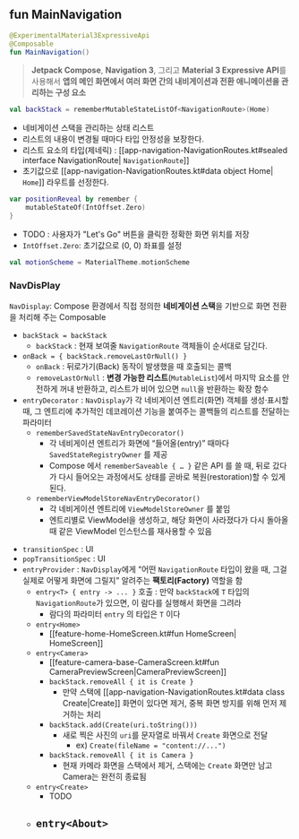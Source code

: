 
## fun MainNavigation

```kotlin
@ExperimentalMaterial3ExpressiveApi  
@Composable  
fun MainNavigation()
```

> **Jetpack Compose**, **Navigation 3**, 그리고 **Material 3 Expressive API**를 사용해서 **앱의 메인 화면에서 여러 화면 간의 내비게이션과 전환 애니메이션을 관리하는 구성 요소**

```kotlin
val backStack = rememberMutableStateListOf<NavigationRoute>(Home)
```
* 네비게이션 스택을 관리하는 상태 리스트
* 리스트의 내용이 변경될 때마다 타입 안정성을 보장한다.
* 리스트 요소의 타입(제네릭) : [[app-navigation-NavigationRoutes.kt#sealed interface NavigationRoute| `NavigationRoute`]]
* 초기값으로 [[app-navigation-NavigationRoutes.kt#data object Home| `Home`]] 라우트를 선정한다.

```kotlin
var positionReveal by remember {  
    mutableStateOf(IntOffset.Zero)  
}
```
- TODO : 사용자가 "Let's Go" 버튼을 클릭한 정확한 화면 위치를 저장
- `IntOffset.Zero`: 초기값으로 (0, 0) 좌표를 설정

```kotlin
val motionScheme = MaterialTheme.motionScheme
```

### NavDisPlay



`NavDisplay`: Compose 환경에서 직접 정의한 **네비게이션 스택**을 기반으로 화면 전환을 처리해 주는 Composable
* `backStack = backStack`
	* `backStack` : 현재 보여줄 `NavigationRoute` 객체들이 순서대로 담긴다.
* `onBack = { backStack.removeLastOrNull() }`
	* `onBack` : 뒤로가기(Back) 동작이 발생했을 때 호출되는 콜백
	* `removeLastOrNull` : **변경 가능한 리스트**(`MutableList`)에서 마지막 요소를 안전하게 꺼내 반환하고, 리스트가 비어 있으면 `null`을 반환하는 확장 함수
* `entryDecorator` : `NavDisplay`가 각 네비게이션 엔트리(화면) 객체를 생성·표시할 때, 그 엔트리에 추가적인 데코레이션 기능을 붙여주는 콜백들의 리스트를 전달하는 파라미터
	* `rememberSavedStateNavEntryDecorator()`
		* 각 네비게이션 엔트리가 화면에 “들어올(entry)” 때마다 `SavedStateRegistryOwner` 를 제공
		- Compose 에서 `rememberSaveable { … }` 같은 API 를 쓸 때, 뒤로 갔다가 다시 들어오는 과정에서도 상태를 곧바로 복원(restoration)할 수 있게 된다.
	- `rememberViewModelStoreNavEntryDecorator()`
		- 각 네비게이션 엔트리에 `ViewModelStoreOwner` 를 붙임
		- 엔트리별로 ViewModel을 생성하고, 해당 화면이 사라졌다가 다시 돌아올 때 같은 ViewModel 인스턴스를 재사용할 수 있음
- `transitionSpec` : UI
- `popTransitionSpec` : UI
- `entryProvider` : `NavDisplay`에게 “어떤 `NavigationRoute` 타입이 왔을 때, 그걸 실제로 어떻게 화면에 그릴지” 알려주는 **팩토리(Factory)** 역할을 함
	- `entry<T> { entry -> ... }` 호출 : 만약 `backStack`에 `T` 타입의 `NavigationRoute`가 있으면, 이 람다를 실행해서 화면을 그려라
		- 람다의 파라미터 `entry` 의 타입은 `T` 이다
	- `entry<Home>`
		- [[feature-home-HomeScreen.kt#fun HomeScreen| HomeScreen]]
	- `entry<Camera>`
		- [[feature-camera-base-CameraScreen.kt#fun CameraPreviewScreen|CameraPreviewScreen]]
		- `backStack.removeAll { it is Create }`
			- 만약 스택에 [[app-navigation-NavigationRoutes.kt#data class Create|Create]] 화면이 있다면 제거, 중복 화면 방지를 위해 먼저 제거하는 처리
		- `backStack.add(Create(uri.toString()))`
			- 새로 찍은 사진의 `uri`를 문자열로 바꿔서 `Create` 화면으로 전달
				- ex) `Create(fileName = "content://...")`
		- `backStack.removeAll { it is Camera }`
			- 현재 카메라 화면을 스택에서 제거, 스택에는 `Create` 화면만 남고 Camera는 완전히 종료됨
	- `entry<Create>`
		- TODO
	- `entry<About>`
		- 
